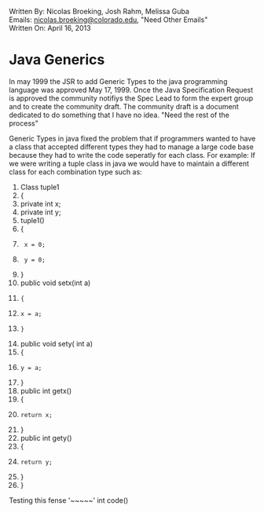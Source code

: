 Written By: Nicolas Broeking, Josh Rahm, Melissa Guba <br>
Emails: nicolas.broeking@colorado.edu, "Need Other Emails" <br>
Written On: April 16, 2013 <br>

Java Generics
=============

In may 1999 the JSR to add Generic Types to the java programming language was approved May 17, 1999. Once the Java Specification Request is approved the community notifiys the Spec Lead to form the expert group and to create the community draft. The community draft is a document dedicated to do something that I have no idea. "Need the rest of the process"

Generic Types in java fixed the problem that if programmers wanted to have a class that accepted different types they had to manage a large code base because they had to write the code seperatly for each class. For example: If we were writing a tuple class in java we would have to maintain a different class for each combination type such as:

1. Class tuple1
2. {
3.	private int x;
4.	private int y;
5.	tuple1()
6.	{
7.		x = 0;
8.		y = 0;
9.	}
10.	public void setx(int a)
11. 	{
12.		x = a;
12. 	}
13.	public void sety( int a)
14.	{
15.		y = a;
16.	}
17.	public int getx()
18.	{
19.		return x;
20.	}
21.	public int gety()
22.	{
23.		return y;
24.	}
25. }


Testing this fense
'~~~~~' int code()
